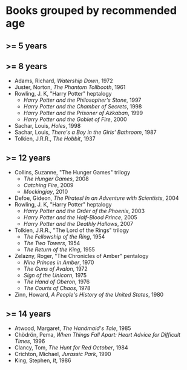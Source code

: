 # Books grouped by recommended age

## >= 5 years


## >= 8 years
* Adams, Richard, *Watership Down*, 1972
* Juster, Norton, *The Phantom Tollbooth*, 1961
* Rowling, J. K, "Harry Potter" heptalogy
  * *Harry Potter and the Philosopher's Stone*, 1997
  * *Harry Potter and the Chamber of Secrets*, 1998
  * *Harry Potter and the Prisoner of Azkaban*, 1999
  * *Harry Potter and the Goblet of Fire*, 2000
* Sachar, Louis, *Holes*, 1998
* Sachar, Louis, *There's a Boy in the Girls' Bathroom*, 1987
* Tolkien, J.R.R., *The Hobbit*, 1937


## >= 12 years
* Collins, Suzanne, "The Hunger Games" trilogy
  * *The Hunger Games*, 2008
  * *Catching Fire*, 2009
  * *Mockingjay*, 2010
* Defoe, Gideon, *The Pirates! In an Adventure with Scientists*, 2004
* Rowling, J. K, "Harry Potter" heptalogy
    * *Harry Potter and the Order of the Phoenix*, 2003
    * *Harry Potter and the Half-Blood Prince*, 2005
    * *Harry Potter and the Deathly Hallows*, 2007
* Tolkien, J.R.R., "The Lord of the Rings" trilogy
  * *The Fellowship of the Ring*, 1954
  * *The Two Towers*, 1954
  * *The Return of the King*, 1955
* Zelazny, Roger, "The Chronicles of Amber" pentalogy
    * *Nine Princes in Amber*, 1970
    * *The Guns of Avalon*, 1972
    * *Sign of the Unicorn*, 1975
    * *The Hand of Oberon*, 1976
    * *The Courts of Chaos*, 1978
* Zinn, Howard, *A People's History of the United States*, 1980


## >= 14 years
* Atwood, Margaret, *The Handmaid's Tale*, 1985
* Chödrön, Pema, *When Things Fall Apart: Heart Advice for Difficult Times*, 1996
* Clancy, Tom, *The Hunt for Red October*, 1984
* Crichton, Michael, *Jurassic Park*, 1990
* King, Stephen, *It*, 1986
